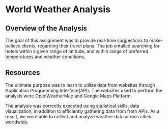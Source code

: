 # World Weather Analysis

## Overview of the Analysis

The goal of this assignment was to provide real-time suggestions to make-believe clients, regarding their travel plans. The job entailed searching for hotels within a given range of latitude, and within range of preferred temperatures and weather conditions.



## Resources

The ultimate purpose was to learn to utilize data from websites through Application Programming Interface(API). The websites used to perform the analysis were OpenWeatherMap and Google Maps Platform. 


The analysis was correctly executed using statistical skills, data visualization, in addition to efficiently gathering data from from APIs. As a result, we were able to collect and analyze weather data across cities worldwide.

